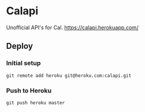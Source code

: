 # Calapi

Unofficial API's for Cal.
https://calapi.herokuapp.com/

## Deploy

### Initial setup

```
git remote add heroku git@heroku.com:calapi.git
```

### Push to Heroku

```
git push heroku master
```
